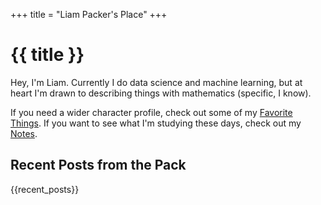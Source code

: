 +++
title = "Liam Packer's Place"
+++


# {{ title }}

Hey, I'm Liam. Currently I do data science and machine learning, but at
heart I'm drawn to describing things with mathematics (specific, I
know). 

<!-- I'm particularly interested in the mathematical description of -->
<!-- data. In more words: -->
<!-- - implicit regularization in high-dimensional optimization problems -->
<!-- - geometric and topological descriptions of data -->

If you need a wider character profile, check out some of my [Favorite
Things](/favorite-things/). If you want to see what I'm studying these
days, check out my [Notes](/notes/).

## Recent Posts from the Pack
{{recent_posts}}
<!-- - {{ fill date posts/chaos_in_optics.md }} [{{ fill title -->
<!--   posts/chaos_in_optics.md }}](/posts/chaos_in_optics/) -->
<!-- - {{ fill date posts/monadic_parsing.md }} [{{ fill title -->
<!--   posts/monadic_parsing.md }} ](/posts/monadic_parsing/) -->
